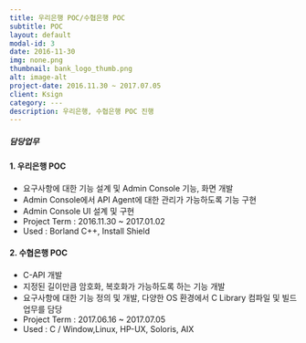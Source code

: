 ```yaml
---
title: 우리은행 POC/수협은행 POC
subtitle: POC
layout: default
modal-id: 3
date: 2016-11-30
img: none.png
thumbnail: bank_logo_thumb.png
alt: image-alt
project-date: 2016.11.30 ~ 2017.07.05
client: Ksign
category: ---
description: 우리은행, 수협은행 POC 진행
---
```

##### 담당업무
#### 1. 우리은행 POC 
* 요구사항에 대한 기능 설계 및 Admin Console 기능, 화면 개발
* Admin Console에서 API Agent에 대한 관리가 가능하도록 기능 구현
* Admin Console UI 설계 및 구현
* Project Term : 2016.11.30 ~ 2017.01.02
* Used : Borland C++, Install Shield
#### 2. 수협은행 POC 
* C-API 개발 
* 지정된 길이만큼 암호화, 복호화가 가능하도록 하는 기능 개발
* 요구사항에 대한 기능 정의 및 개발, 다양한 OS 환경에서 C Library 컴파일 및 빌드 업무를 담당
* Project Term : 2017.06.16 ~ 2017.07.05
* Used : C / Window,Linux, HP-UX, Soloris, AIX